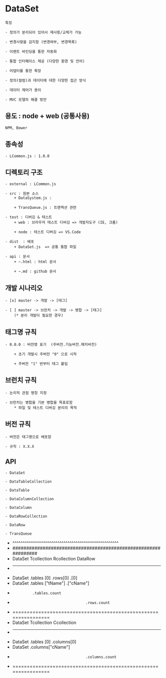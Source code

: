 # DataSet
    
    특징
    
    - 정의가 분리되어 있어서 재사용/교체가 가능
    
    - 변경사항을 감지함 (변경여부, 변경목록)

    - 이벤트 바인딩을 통한 자동화

    - 통합 인터페이스 제공 (다양한 환경 및 언어)

    - 어뎁터를 통한 확장

    - 정의(컬럼)과 데이터에 대한 다양한 접근 방식

    - 데이터 제어가 용이

    - MVC 모델의 해결 방안

## 용도 : node + web  (공통사용)
    NPM, Bower

## 종속성

    - LCommon.js : 1.0.0

## 디렉토리 구조

    - external : LCommon.js

    - src : 원본 소스
        + DataSystem.js : 
        
        + TransQueue.js : 트랜젝션 관련
        
    - test : 디버깅 & 테스트
        + web : 브라우저 테스트 디버깅 => 개발자도구 (IE, 크롬)

        + node : 테스트 디버깅 => VS.Code

    - dist  : 배포
        + DataSet.js  => 공통 통합 파일

    - api : 문서
        + ~.html : html 문서
        
        + ~.md : github 문서    

## 개발 시나리오

    - [x] master -> 개발 -> [태그]
    
    - [ ] master -> 브런치 -> 개발 -> 병합 -> [태그]
        (* 분리 개발이 필요한 경우)

## 태그명 규칙

    - 0.0.0 : 버전명 표기  (주버전.기능버전.패치버전)
    
        + 초기 개발시 주버전 "0" 으로 시작

        + 주버전 "1" 번부터 태그 붙임

## 브런치 규칙

    - 논리적 관점 명칭 지정

    - 브런치는 병합을 기본 병합을 목표로함
        * 파일 및 테스트 디버깅 분리의 목적

## 버전 규칙

    - 버전은 태그명으로 배포함

    - 규칙 : X.X.X        

## API

    - DataSet 

    - DataTableCollection 

    - DataTable

    - DataColumnCollection

    - DataColumn

    - DataRowCollection

    - DataRow

    - TransQueue


 * ^^^^^^^^^^^^^^^^^^^^^^^^^^^^^^^^^^^^^^^^^^^^^^^^^^^^
 * ###############################################################
 * DataSet      Tcollection             Rcollection     DataRow       
 * ----------------------------------------------------------------
 * DataSet      .tables  [0]            .rows[0]        .[0]
 * DataSet      .tables  ["tName"]                      .["cName"]
 *              .tables.count
 *                                      .rows.count
 * ================================================================ 
 * DataSet      Tcollection             Ccollection
 * ----------------------------------------------------------------
 * DataSet      .tables  [0]            .columns[0]
 * DataSet                              .columns["cName"]
 *                                      .columns.count
 * ================================================================ 


